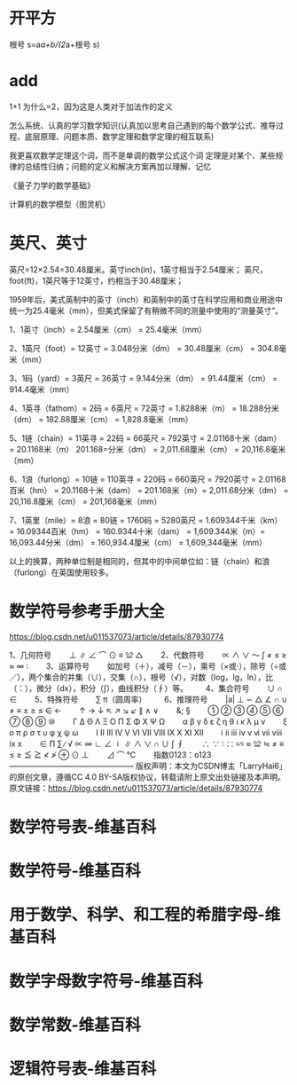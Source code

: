 # 开平方

根号 s=a*a+b/(2*a+根号 s)

# add

1+1 为什么=2，因为这是人类对于加法作的定义


怎么系统、认真的学习数学知识(认真加以思考自己遇到的每个数学公式、推导过程、底层原理、问题本质、数学定理和数学定理的相互联系)

我更喜欢数学定理这个词，而不是单调的数学公式这个词  定理是对某个、某些规律的总结性归纳；问题的定义和解决方案再加以理解、记忆

《量子力学的数学基础》

计算机的数学模型（图灵机）
# 英尺、英寸
英尺=12×2.54=30.48厘米。英寸inch(in)，1英寸相当于2.54厘米； 英尺，foot(ft)，1英尺等于12英寸，约相当于30.48厘米；

1959年后，美式英制中的英寸（inch）和英制中的英寸在科学应用和商业用途中统一为25.4毫米（mm），但美式保留了有稍微不同的测量中使用的“测量英寸”。

1、1英寸（inch）= 2.54厘米（cm） = 25.4毫米（mm）

2、1英尺（foot）= 12英寸 = 3.048分米（dm） = 30.48厘米（cm） = 304.8毫米（mm）

3、1码（yard）= 3英尺 = 36英寸 = 9.144分米（dm） = 91.44厘米（cm） = 914.4毫米（mm）

4、1英寻（fathom）= 2码 = 6英尺 = 72英寸 = 1.8288米（m） = 18.288分米（dm） = 182.88厘米（cm） = 1,828.8毫米（mm）

5、1链（chain）= 11英寻 = 22码 = 66英尺 = 792英寸 = 2.01168十米（dam） = 20.1168米（m） 201.168=分米（dm） = 2,011.68厘米（cm） = 20,116.8毫米（mm）

6、1浪（furlong）= 10链 = 110英寻 = 220码 = 660英尺 = 7920英寸 = 2.01168百米（hm） = 20.1168十米（dam） = 201.168米（m）= 2,011.68分米（dm） = 20,116.8厘米（cm） = 201,168毫米（mm）

7、1英里（mile）= 8浪 = 80链 = 1760码 = 5280英尺 = 1.609344千米（km） = 16.09344百米（hm） = 160.9344十米（dam） = 1,609.344米（m）= 16,093.44分米（dm） = 160,934.4厘米（cm） = 1,609,344毫米（mm）

以上的换算，两种单位制是相同的，但其中的中间单位如：链（chain）和浪（furlong）在英国使用较多。
# 数学符号参考手册大全
https://blog.csdn.net/u011537073/article/details/87930774

1、几何符号
　　⊥   ∥   ∠   ⌒   ⊙   ≡   ≌    △
　　2、代数符号
　　∝   ∧   ∨   ～   ∫   ≠    ≤   ≥   ≈   ∞   ∶
　　3、运算符号
　　如加号（＋），减号（－），乘号（×或·），除号（÷或／），两个集合的并集（∪），交集（∩），根号（√），对数（log，lg，ln），比（：），微分（dx），积分（∫），曲线积分（∮）等。
　　4、集合符号
　　∪   ∩   ∈
　　5、特殊符号
　　∑    π（圆周率）
　　6、推理符号
　　|a|    ⊥    ∽    △    ∠    ∩    ∪    ≠    ≡    ±    ≥    ≤    ∈    ←
　　↑    →    ↓    ↖    ↗    ↘    ↙    ∥    ∧    ∨
　　&;   §
　　①   ②   ③   ④   ⑤   ⑥   ⑦   ⑧   ⑨   ⑩
　　Γ    Δ    Θ     Λ    Ξ    Ο    Π     Σ    Φ     Χ    Ψ    Ω
　　α    β    γ    δ    ε    ζ    η    θ    ι    κ    λ    μ     ν
　　ξ    ο    π    ρ    σ    τ    υ    φ    χ    ψ    ω
　　Ⅰ Ⅱ Ⅲ Ⅳ Ⅴ Ⅵ Ⅶ Ⅷ Ⅸ Ⅹ Ⅺ Ⅻ
　　ⅰ ⅱ ⅲ ⅳ ⅴ ⅵ ⅶ ⅷ ⅸ ⅹ
　　∈   ∏   ∑   ∕   √   ∝   ∞   ∟ ∠    ∣   ∥   ∧   ∨   ∩   ∪   ∫   ∮
　　∴   ∵   ∶   ∷   ∽   ≈   ≌   ≒   ≠   ≡   ≤   ≥   ≦   ≧    ≮   ≯   ⊕   ⊙    ⊥
　　⊿   ⌒     ℃
　　指数0123：o123
————————————————
版权声明：本文为CSDN博主「LarryHai6」的原创文章，遵循CC 4.0 BY-SA版权协议，转载请附上原文出处链接及本声明。
原文链接：https://blog.csdn.net/u011537073/article/details/87930774
# 数学符号表-维基百科
# 数学符号-维基百科
# 用于数学、科学、和工程的希腊字母-维基百科
# 数学字母数字符号-维基百科
# 数学常数-维基百科
# 逻辑符号表-维基百科
